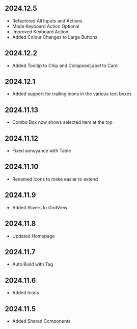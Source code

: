 ## 2024.12.5

* Refactored All Inputs and Actions
* Made Keyboard Action Optional
* Improved Keyboard Action
* Added Colour Changes to Large Buttons

## 2024.12.2

* Added Tooltip to Chip and CollapsedLabel to Card

## 2024.12.1

* Added support for trailing icons in the various text boxes

## 2024.11.13

* Combo Box now shows selected item at the top

## 2024.11.12

* Fixed annoyance with Table

## 2024.11.10

* Renamed Icons to make easier to extend

## 2024.11.9

* Added Slivers to GridView

## 2024.11.8

* Updated Homepage

## 2024.11.7

* Auto Build with Tag

## 2024.11.6

* Added Icons

## 2024.11.5

* Added Shared Components 
